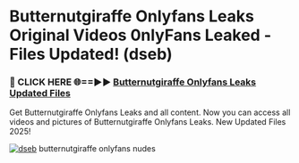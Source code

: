 # Butternutgiraffe Onlyfans Leaks Original Videos 0nlyFans Leaked - Files Updated! (dseb)

<h3>🔴 CLICK HERE 🌐==►► <a href="https://tinyurl.com/2jnfzry5" rel="nofollow">Butternutgiraffe Onlyfans Leaks Updated Files</a></h3>

Get Butternutgiraffe Onlyfans Leaks and all content. Now you can access all videos and pictures of Butternutgiraffe Onlyfans Leaks. New Updated Files 2025!

[![dseb](https://i.imgur.com/GyGTBgg.gif)](https://tinyurl.com/2jnfzry5)
butternutgiraffe onlyfans nudes